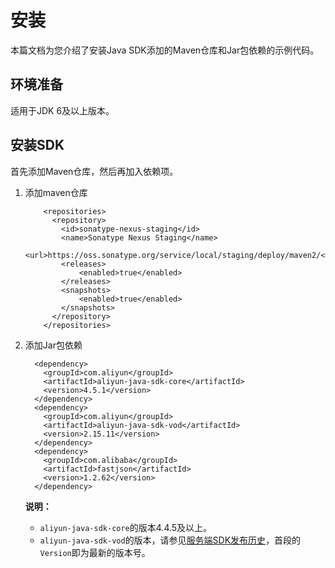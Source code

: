 # 安装

本篇文档为您介绍了安装Java SDK添加的Maven仓库和Jar包依赖的示例代码。

## 环境准备

适用于JDK 6及以上版本。

## 安装SDK

首先添加Maven仓库，然后再加入依赖项。

1.  添加maven仓库

    ```
        <repositories>
          <repository>
            <id>sonatype-nexus-staging</id>
            <name>Sonatype Nexus Staging</name>
            <url>https://oss.sonatype.org/service/local/staging/deploy/maven2/</url>
            <releases>
                <enabled>true</enabled>
            </releases>
            <snapshots>
                <enabled>true</enabled>
            </snapshots>
          </repository>
        </repositories>
    ```

2.  添加Jar包依赖

    ```
      <dependency>
        <groupId>com.aliyun</groupId>
        <artifactId>aliyun-java-sdk-core</artifactId>
        <version>4.5.1</version>
      </dependency>
      <dependency>
        <groupId>com.aliyun</groupId>
        <artifactId>aliyun-java-sdk-vod</artifactId>
        <version>2.15.11</version>
      </dependency>
      <dependency>
        <groupId>com.alibaba</groupId>
        <artifactId>fastjson</artifactId>
        <version>1.2.62</version>
      </dependency>
    ```

    **说明：**

    -   `aliyun-java-sdk-core`的版本4.4.5及以上。
    -   `aliyun-java-sdk-vod`的版本，请参见[服务端SDK发布历史](/intl.zh-CN/SDK下载/服务端SDK发布历史.md)，首段的`Version`即为最新的版本号。

